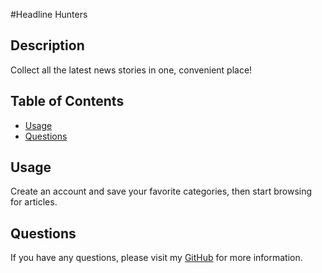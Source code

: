 #Headline Hunters

## Description
  
  Collect all the latest news stories in one, convenient place!
  
  ## Table of Contents
  
  - [Usage](#usage)
  - [Questions](#questions)
  
  ## Usage
  
  Create an account and save your favorite categories, then start browsing for articles.
  
  ## Questions
  
  If you have any questions, please visit my [GitHub](https://github.com/nicktischmak/Headline-Hunters) for more information.
